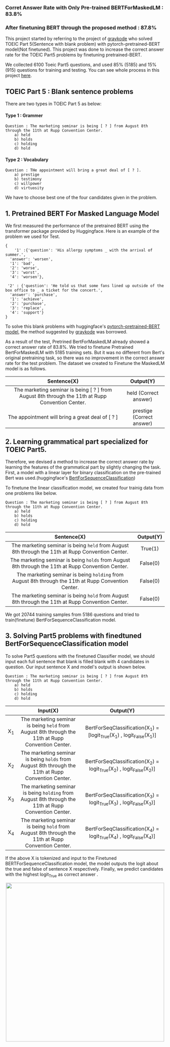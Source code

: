 
### Corret Answer Rate with Only Pre-trained BERTForMaskedLM : 83.8% 
### After finetuning BERT through the proposed method : 87.8%

This project started by referring to the project of [graykode](<https://github.com/graykode/toeicbert>) who solved TOEIC Part 5(Sentence with blank problem) with pytorch-pretrained-BERT model(Not finetuned).
This project was done to increase the correct answer rate for the TOEIC Part5 problems by finetuning pretrained-BERT.

We collected 6100 Toeic Part5 questions, and used 85% (5185) and 15% (915) questions for training and testing.
You can see whole process in this project [here](<https://github.com/wonwooo/ModelForToeic/blob/master/Toeic_Bert.ipynb>).


## TOEIC Part 5 : Blank sentence problems

There are two types in  TOEIC Part 5 as below:
#### Type 1 : Grammer
```
Question : The marketing seminar is being [ ? ] from August 8th through the 11th at Rupp Convention Center.
    a) held
    b) holds
    c) holding
    d) hold
```

#### Type 2 : Vocabulary
```
Question : THe appointment will bring a great deal of [ ? ].
    a) prestige
    b) testimony
    c) willpower
    d) virtuosity    
```
We have to choose best one of the four candidates given in the problem. 

## 1. Pretrained BERT For Masked Language Model

We first measured the performance of the pretrained BERT using the transformer package provided by Huggingface. Here is an example of the problem we used for Test.

```
{
    '1' :{'question': 'His allergy symptoms _ with the arrival of summer.',
  'answer': 'worsen',
  '1': 'bad',
  '2': 'worse',
  '3': 'worst',
  '4': 'worsen'},

 '2' : {'question': 'He told us that some fans lined up outside of the box office to _ a ticket for the concert.',
  'answer': 'purchase',
  '1': 'achieve',
  '2': 'purchase',
  '3': 'replace',
  '4': 'support'}
}
```
To solve this blank problems with huggingface's [pytorch-pretrained-BERT model](<https://github.com/huggingface/pytorch-pretrained-BERT>), the method suggested by  [graykode](<https://github.com/graykode/toeicbert>) was borrowed.

As a result of the test, Pretrined BertForMaskedLM already showed a correct answer rate of 83.8%.
We tried to finetune Pretrained BertForMaskedLM with 5185 training sets. But it was no different from Bert's original pretraining task, so there was no improvement in the correct answer rate for the test problem. The dataset we created to Finetune the MaskedLM model is as follows.

| Sentence(X)     | Output(Y) |
| :-------------: |  :--------------: |
| The marketing seminar is being [ ? ] from August 8th through the 11th at Rupp Convention Center. |    held (Correct answer)   |
| The appointment will bring a great deal of [ ? ] |    prestige (Correct answer)   |


## 2. Learning grammatical part specialized for TOEIC Part5.

Therefore, we devised a method to increase the correct answer rate by learning the features of the grammatical part by slightly changing the task.
First, a model with a linear layer for binary classification on the pre-trained Bert was used.(huggingface's [BertForSequenceClassification](<https://huggingface.co/transformers/model_doc/bert.html#bertforsequenceclassification>))

To finetune the linear classification model, we created four trainig data from one problems like below.

```
Question : The marketing seminar is being [ ? ] from August 8th through the 11th at Rupp Convention Center.
    a) held
    b) holds
    c) holding
    d) hold
``` 

| Sentence(X)     | Output(Y) |
| :-------------: |  :--------------: |
| The marketing seminar is being `held` from August 8th through the 11th at Rupp Convention Center. |  True(1)  |
| The marketing seminar is being `holds` from August 8th through the 11th at Rupp Convention Center. |    False(0)  |
| The marketing seminar is being `holding` from August 8th through the 11th at Rupp Convention Center. |    False(0)  |
| The marketing seminar is being `hold` from August 8th through the 11th at Rupp Convention Center. |    False(0)  |

We got 20744 training samples from 5186 questions and tried to train(finetune) BertForSequenceClassification model.


## 3. Solving Part5 problems with finedtuned BertForSequenceClassification model

To solve Part5 questions with the finetuned Classifier model, we should input each full sentence that blank is filled blank with 4 candidates in question. Our input sentence X and model's output is shown below.

```
Question : The marketing seminar is being [ ? ] from August 8th through the 11th at Rupp Convention Center.
    a) held
    b) holds
    c) holding
    d) hold
``` 


|  | Input(X)     | Output(Y) |
| :-------------: | :-------------: |  :--------------: |
|X<sub>1</sub>| The marketing seminar is being `held` from August 8th through the 11th at Rupp Convention Center. | BertForSeqClassification(X<sub>1</sub>) = [logit<sub>True</sub>(X<sub>1</sub>) , logit<sub>False</sub>(X<sub>1</sub>)]|
|X<sub>2</sub>| The marketing seminar is being `holds` from August 8th through the 11th at Rupp Convention Center. |BertForSeqClassification(X<sub>2</sub>) = logit<sub>True</sub>(X<sub>2</sub>) , logit<sub>False</sub>(X<sub>2</sub>)]|
|X<sub>3</sub>| The marketing seminar is being `holding` from August 8th through the 11th at Rupp Convention Center. |    BertForSeqClassification(X<sub>3</sub>) = logit<sub>True</sub>(X<sub>3</sub>) , logit<sub>False</sub>(X<sub>3</sub>)] |
|X<sub>4</sub>| The marketing seminar is being `hold` from August 8th through the 11th at Rupp Convention Center. |    BertForSeqClassification(X<sub>4</sub>) = logit<sub>True</sub>(X<sub>4</sub>) , logit<sub>False</sub>(X<sub>4</sub>)] |

If the above X is tokenized and input to the Finetuned BERTForSequenceClassification model, the model outputs the logit about the true and false of sentence X respectively. Finally, we predict candidates with the highest logit<sub>True</sub> as correct answer .

<p align="center"><img width="500" src="https://github.com/woopal/ModelForToeic/blob/master/eq1.PNG"/></p>
